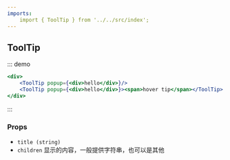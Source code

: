```yaml
---
imports:
    import { ToolTip } from '../../src/index';
---
```

## ToolTip

::: demo
```jsx
<div>
    <ToolTip popup={<div>hello</div>}/>
    <ToolTip popup={<div>hello</div>}><span>hover tip</span></ToolTip>
</div>
```
:::


### Props
- `title (string)` 
- `children` 显示的内容，一般提供字符串，也可以是其他
